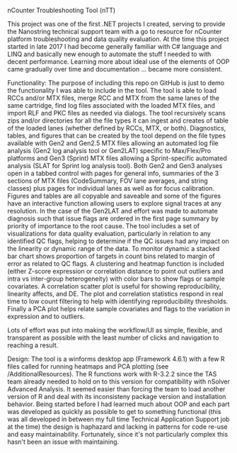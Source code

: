 nCounter Troubleshooting Tool (nTT)

This project was one of the first .NET projects I created, serving to provide the Nanostring technical support team with a go to resource for nCounter platform troubleshooting and data quality evaluation. At the time this project started in late 2017 I had become generally familiar with C# language and LINQ and basically new enough to automate the stuff I needed to with decent performance. Learning more about ideal use of the elements of OOP came gradually over time and documentation ... became more consistent.

Functionality:
The purpose of including this repo on GitHub is just to demo the functionality I was able to include in the tool. The tool is able to load RCCs and/or MTX files, merge RCC and MTX from the same lanes of the same cartridge, find log files associated with the loaded MTX files, and import RLF and PKC files as needed via dialogs. The tool recursively scans zips and/or directories for all the file types it can ingest and creates of table of the loaded lanes (whether defined by RCCs, MTX, or both). 
Diagnostics, tables, and figures that can be created by the tool depend on the file types available with Gen2 and Gen2.5 MTX files allowing an automated log file analysis (Gen2 log analysis tool or Gen2LAT) specific to Max/Flex/Pro platforms and Gen3 (Sprint) MTX files allowing a Sprint-specific automated analysis (SLAT for Sprint log analysis tool). Both Gen2 and Gen3 analyses open in a tabbed control with pages for general info, summaries of the 3 sections of MTX files (CodeSummary, FOV lane averages, and string classes) plus pages for individual lanes as well as for focus calibration. Figures and tables are all copyable and saveable and some of the figures have an interactive function allowing users to explore signal traces at any resolution. In the case of the Gen2LAT and effort was made to automate diagnosis such that issue flags are ordered in the first page summary by priority of importance to the root cause. 
The tool includes a set of visualizations for data quality evaluation, particularly in relation to any identified QC flags, helping to determine if the QC issues had any impact on the linearity or dynamic range of the data. To monitor dynamic a stacked bar chart shows proportion of targets in count bins related to margin of error as related to QC flags. A clustering and heatmap function is included (either Z-score expression or correlation distance to point out outliers and intra vs inter-group heterogeneity) with color bars to show flags or sample covariates. A correlation scatter plot is useful for showing reproducibility, linearity affects, and DE. The plot and correlation statistics respond in real time to low count filtering to help with identifying reproducibility thresholds. Finally a PCA plot helps relate sample covariates and flags to the variation in expression and to outliers.

Lots of effort was put into making the workflow/UI as simple, flexible, and transparent as possible with the least number of clicks and navigation to reaching a result. 

Design: The tool is a winforms desktop app (Framework 4.6.1) with a few R files called for running heatmaps and PCA plotting (see /AdditionalResources). The R functions work with R-3.2.2 since the TAS team already needed to hold on to this version for compatibility with nSolver Advanced Analysis. It seemed easier than forcing the team to load another version of R and deal with its inconsisteny package version and installation behavior. 
Being started before I had learned much about OOP and each part was developed as quickly as possible to get to something functional (this was all developed in between my full time Technical Application Support job at the time) the design is haphazard and lacking in patterns for code re-use and easy maintainability. Fortunately, since it's not particularly complex this hasn't been an issue with maintaining. 
